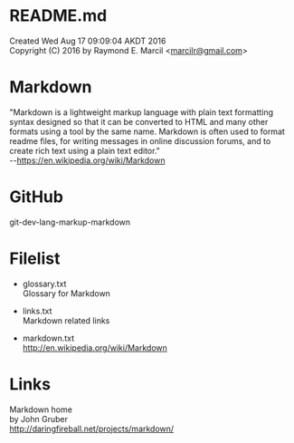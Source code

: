 # README.md  
Created Wed Aug 17 09:09:04 AKDT 2016  
Copyright (C) 2016 by Raymond E. Marcil &lt;marcilr@gmail.com&gt; 

# Markdown
"Markdown is a lightweight markup language with plain text formatting syntax
designed so that it can be converted to HTML and many other formats using a
tool by the same name.  Markdown is often used to format readme files, for
writing messages in online discussion forums, and to create rich text using a
plain text editor."  
--https://en.wikipedia.org/wiki/Markdown


# GitHub
git-dev-lang-markup-markdown


Filelist  
========  
* glossary.txt  
Glossary for Markdown  

* links.txt  
Markdown related links

* markdown.txt  
http://en.wikipedia.org/wiki/Markdown

Links  
=====  
Markdown home  
by John Gruber  
http://daringfireball.net/projects/markdown/  

